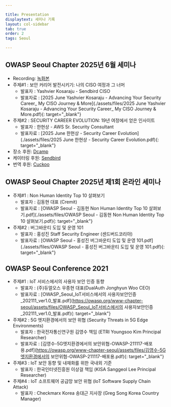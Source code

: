 ```yaml
---

title: Presentation
displaytext: 세미나 기록
layout: col-sidebar
tab: true
order: 2
tags: Seoul

---
```


## OWASP Seoul Chapter 2025년 6월  세미나
  - Recording: [녹화본](https://drive.google.com/file/d/1x7holYSPZsCYDhgR1WxPHsBCDEvd5rWt/view)
  - 주제#1 : 보안 커리어 발전시키기: 나의 CISO 여정과 그 너머
    - 발표자 : Yashvier Kosaraju - Sendbird CISO
    - 발표자료 : [2025 June Yashvier Kosaraju - Advancing Your Security Career_ My CISO Journey & More](./assets/files/2025 June Yashvier Kosaraju - Advancing Your Security Career_ My CISO Journey & More.pdf){: target="_blank"}
  - 주제#2 : SECURITY CAREER EVOLUTION: 19년 여정에서 얻은 인사이트
    - 발표자 : 한현상 - AWS Sr. Security Consultant
    - 발표자료 : [2025 June 한현상 - Security Career Evolution](./assets/files/2025 June 한현상 - Security Career Evolution.pdf){: target="_blank"}
  - 장소 후원: [Dcamp](https://dcamp.kr)
  - 케이터링 후원: [Sendbird](https://sendbird.com)
  - 번역 후원: [Cuckoo](http://cuckoo.so/)


## OWASP Seoul Chapter 2025년 제1회 온라인 세미나
  - 주제#1 : Non Human Identity Top 10 살펴보기
    - 발표자 : 김동현 대표 (Cremit)
    - 발표자료 : [OWASP Seoul - 김동현 Non Human Identity Top 10 살펴보기.pdf](./assets/files/OWASP Seoul - 김동현 Non Human Identity Top 10 살펴보기.pdf){: target="_blank"}
  - 주제#2 : 버그바운티 도입 및 운영 101
    - 발표자 : 홍성진 Staff Security Engineer (센드버드코리아)
    - 발표자료 : [OWASP Seoul - 홍성진 버그바운티 도입 및 운영 101.pdf](./assets/files/OWASP Seoul - 홍성진 버그바운티 도입 및 운영 101.pdf){: target="_blank"}

## OWASP Seoul Conference 2021
  - 주제#1 : IoT 서비스에서의 사용자 보안 인증 동향
    - 발표자 : (주)듀얼오스 우종현 대표(DualAuth Jonghyun Woo CEO)
    - 발표자료 : [OWASP_Seoul_IoT서비스에서의 사용자보안인증_202111_ver1.0_발표.pdf](https://owasp.org/www-chapter-seoul/assets/files/OWASP_Seoul_IoT서비스에서의 사용자보안인증_202111_ver1.0_발표.pdf){: target="_blank"}
  - 주제#2 : 5G 엣지환경에서의 보안 위협 (Security Threats in 5G Edge Environments)
    - 발표자 : 한국전자통신연구원 김영수 책임 (ETRI Youngsoo Kim Principal Researcher)
    - 발표자료 : [김영수-5G엣지환경에서의 보안위협-OWASP-211117-배포용.pdf](https://owasp.org/www-chapter-seoul/assets/files/김영수-5G엣지환경에서의 보안위협-OWASP-211117-배포용.pdf){: target="_blank"}
  - 주제#3 : IoT 보안 동향 및 내재화를 위한 국내외 기준
    - 발표자 : 한국인터넷진흥원 이상걸 책임 (KISA Sanggeol Lee Principal Researcher)
  - 주제#4 : IoT 소프트웨어 공급망 보안 위협 (IoT Software Supply Chain Attack)
    - 발표자 : Checkmarx Korea 송대근 지사장 (Greg Song Korea Country Manager)
